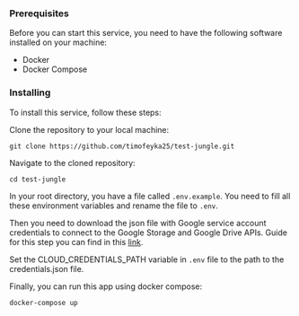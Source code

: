 ### Prerequisites

Before you can start this service, you need to have the following software installed on your machine:

- Docker
- Docker Compose

### Installing

To install this service, follow these steps:

Clone the repository to your local machine:

    git clone https://github.com/timofeyka25/test-jungle.git

Navigate to the cloned repository:

    cd test-jungle

In your root directory, you have a file called `.env.example`. You need to fill all these environment variables and
rename the file to `.env`.

Then you need to download the json file with Google service account credentials to connect to the Google Storage and Google
Drive APIs. Guide for this step you can find in
this [link](https://developers.google.com/workspace/guides/create-credentials).

Set the CLOUD_CREDENTIALS_PATH variable in `.env` file to the path to the credentials.json file.

Finally, you can run this app using docker compose:
    
    docker-compose up